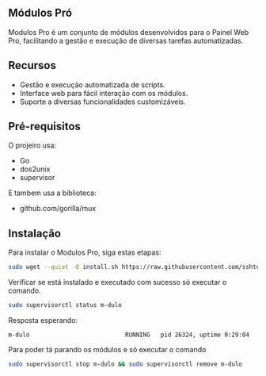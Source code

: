 ## Módulos Pró

Modulos Pro é um conjunto de módulos desenvolvidos para o Painel Web Pro, facilitando a gestão e execução de diversas tarefas automatizadas.

## Recursos

- Gestão e execução automatizada de scripts.
- Interface web para fácil interação com os módulos.
- Suporte a diversas funcionalidades customizáveis.

## Pré-requisitos

O projeiro usa:

 - Go
 - dos2unix
 - supervisor

E tambem usa a biblioteca:

 - github.com/gorilla/mux

## Instalação

Para instalar o Modulos Pro, siga estas etapas:

```bash
sudo wget --quiet -O install.sh https://raw.githubusercontent.com/sshturbo/m-dulo-Go/main/install.sh && sudo chmod +x install.sh && sudo ./install.sh
```

Verificar se está instalado e executado com sucesso só executar o comando.

```bash
sudo supervisorctl status m-dulo
```

Resposta esperando: 

```
m-dulo                           RUNNING   pid 26324, uptime 0:29:04
```

Para poder tá parando os módulos e só executar o comando 

```bash
sudo supervisorctl stop m-dulo && sudo supervisorctl remove m-dulo
```
